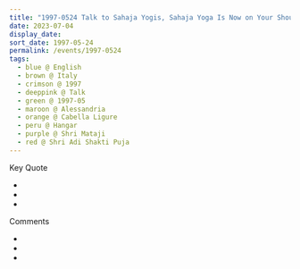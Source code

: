```yaml
---
title: "1997-0524 Talk to Sahaja Yogis, Sahaja Yoga Is Now on Your Shoulders, after the Evening Program by Spanish Sahaja Yogis, the day before Śhrī Ādi Śhakti Pūjā, Hangar, Cabella Ligure, Alessandria, Italy"
date: 2023-07-04
display_date: 
sort_date: 1997-05-24
permalink: /events/1997-0524
tags:
  - blue @ English
  - brown @ Italy
  - crimson @ 1997
  - deeppink @ Talk
  - green @ 1997-05
  - maroon @ Alessandria
  - orange @ Cabella Ligure
  - peru @ Hangar
  - purple @ Shri Mataji
  - red @ Shri Adi Shakti Puja
---
```


<div class="main">
  <div class="wave-list">
    <div class="title">
      <div class="text" style="--color: green">
        Key Quote
      </div>
    </div>
    <ul class="list">
        <li class="item" data-color-BlanchedAlmond>
        </li>
        <li class="item" style="--color: Lavender">
        </li>
        <li class="item" style="--color: BlanchedAlmond">
        </li>
      </ul>
  </div>
</div>

<div class="main">
  <div class="wave-list">
    <div class="title">
      <div class="text" style="--color: green">
        Comments
      </div>
    </div>
    <ul class="list">
        <li class="item" data-color-Ivory>
        </li>
        <li class="item" style="--color: PaleTurquiose">
        </li>
        <li class="item" style="--color: Ivory">
        </li>
      </ul>
  </div>
</div>